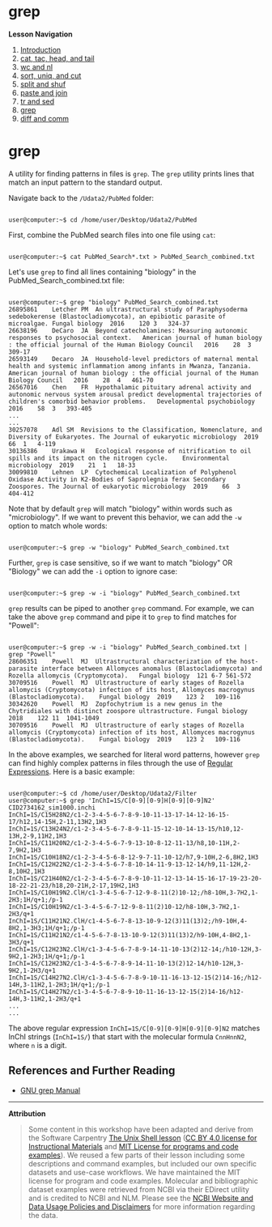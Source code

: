 # grep

**Lesson Navigation**

  1. [Introduction](https://github.com/vfscalfani/UALIB_Workshops/blob/master/02_Unix2_fall_2021/01_Unix2_Introduction.md)
  2. [cat, tac, head, and tail](https://github.com/vfscalfani/UALIB_Workshops/blob/master/02_Unix2_fall_2021/02_Unix2_cat_tac_head_tail.md)
  3. [wc and nl](https://github.com/vfscalfani/UALIB_Workshops/blob/master/02_Unix2_fall_2021/03_Unix2_wc_and_nl.md)
  4. [sort, uniq, and cut](https://github.com/vfscalfani/UALIB_Workshops/blob/master/02_Unix2_fall_2021/04_Unix2_sort_uniq_cut.md)
  5. [split and shuf](https://github.com/vfscalfani/UALIB_Workshops/blob/master/02_Unix2_fall_2021/05_Unix2_split_and_shuf.md)
  6. [paste and join](https://github.com/vfscalfani/UALIB_Workshops/blob/master/02_Unix2_fall_2021/06_Unix2_paste_and_join.md)
  7. [tr and sed](https://github.com/vfscalfani/UALIB_Workshops/blob/master/02_Unix2_fall_2021/07_Unix2_tr_and_sed.md)
  8. [grep](https://github.com/vfscalfani/UALIB_Workshops/blob/master/02_Unix2_fall_2021/08_Unix2_grep.md)
  9. [diff and comm](https://github.com/vfscalfani/UALIB_Workshops/blob/master/02_Unix2_fall_2021/09_Unix2_diff_and_comm.md)

# grep

A utility for finding patterns in files is `grep`. The `grep` utility prints lines that match an input pattern to the standard output. 

Navigate back to the `/Udata2/PubMed` folder:

```console

user@computer:~$ cd /home/user/Desktop/Udata2/PubMed

```

First, combine the PubMed search files into one file using `cat`:

```console

user@computer:~$ cat PubMed_Search*.txt > PubMed_Search_combined.txt

```

Let's use `grep` to find all lines containing "biology" in the PubMed_Search_combined.txt file:

```console

user@computer:~$ grep "biology" PubMed_Search_combined.txt
26895861	Letcher	PM	An ultrastructural study of Paraphysoderma sedebokerense (Blastocladiomycota), an epibiotic parasite of microalgae.	Fungal biology	2016	120	3	324-37
26638196	DeCaro	JA	Beyond catecholamines: Measuring autonomic responses to psychosocial context.	American journal of human biology : the official journal of the Human Biology Council	2016	28	3	309-17
26593149	Decaro	JA	Household-level predictors of maternal mental health and systemic inflammation among infants in Mwanza, Tanzania.	American journal of human biology : the official journal of the Human Biology Council	2016	28	4	461-70
26567016	Chen	FR	Hypothalamic pituitary adrenal activity and autonomic nervous system arousal predict developmental trajectories of children's comorbid behavior problems.	Developmental psychobiology	2016	58	3	393-405
...
...
30257078	Adl	SM	Revisions to the Classification, Nomenclature, and Diversity of Eukaryotes.	The Journal of eukaryotic microbiology	2019	66	1	4-119
30136386	Urakawa	H	Ecological response of nitrification to oil spills and its impact on the nitrogen cycle.	Environmental microbiology	2019	21	1	18-33
30099810	Lehnen	LP	Cytochemical Localization of Polyphenol Oxidase Activity in K2-Bodies of Saprolegnia ferax Secondary Zoospores.	The Journal of eukaryotic microbiology	2019	66	3	404-412

```

Note that by default `grep` will match "biology" within words such as "microbiology". If we want to prevent this behavior, we can add the `-w` option to match whole words:

```console

user@computer:~$ grep -w "biology" PubMed_Search_combined.txt

```
Further, `grep` is case sensitive, so if we want to match "biology" OR "Biology" we can add the `-i` option to ignore case:

```console

user@computer:~$ grep -w -i "biology" PubMed_Search_combined.txt

```

`grep` results can be piped to another `grep` command. For example, we can take the above `grep` command and pipe it to `grep` to find matches for "Powell":

```console

user@computer:~$ grep -w -i "biology" PubMed_Search_combined.txt | grep "Powell"
28606351	Powell	MJ	Ultrastructural characterization of the host-parasite interface between Allomyces anomalus (Blastocladiomycota) and Rozella allomycis (Cryptomycota).	Fungal biology	121	6-7	561-572
30709516	Powell	MJ	Ultrastructure of early stages of Rozella allomycis (Cryptomycota) infection of its host, Allomyces macrogynus (Blastocladiomycota).	Fungal biology	2019	123	2	109-116
30342620	Powell	MJ	Zopfochytrium is a new genus in the Chytridiales with distinct zoospore ultrastructure.	Fungal biology	2018	122	11	1041-1049
30709516	Powell	MJ	Ultrastructure of early stages of Rozella allomycis (Cryptomycota) infection of its host, Allomyces macrogynus (Blastocladiomycota).	Fungal biology	2019	123	2	109-116
```

In the above examples, we searched for literal word patterns, however `grep` can find highly complex patterns in files through the use of [Regular Expressions](https://en.wikipedia.org/wiki/Regular_expression). Here is a basic example:

```console

user@computer:~$ cd /home/user/Desktop/Udata2/Filter
user@computer:~$ grep 'InChI=1S/C[0-9][0-9]H[0-9][0-9]N2' CID2734162_sim1000.inchi
InChI=1S/C15H28N2/c1-2-3-4-5-6-7-8-9-10-11-13-17-14-12-16-15-17/h12,14-15H,2-11,13H2,1H3
InChI=1S/C13H24N2/c1-2-3-4-5-6-7-8-9-11-15-12-10-14-13-15/h10,12-13H,2-9,11H2,1H3
InChI=1S/C11H20N2/c1-2-3-4-5-6-7-9-13-10-8-12-11-13/h8,10-11H,2-7,9H2,1H3
InChI=1S/C10H18N2/c1-2-3-4-5-6-8-12-9-7-11-10-12/h7,9-10H,2-6,8H2,1H3
InChI=1S/C12H22N2/c1-2-3-4-5-6-7-8-10-14-11-9-13-12-14/h9,11-12H,2-8,10H2,1H3
InChI=1S/C21H40N2/c1-2-3-4-5-6-7-8-9-10-11-12-13-14-15-16-17-19-23-20-18-22-21-23/h18,20-21H,2-17,19H2,1H3
InChI=1S/C10H19N2.ClH/c1-3-4-5-6-7-12-9-8-11(2)10-12;/h8-10H,3-7H2,1-2H3;1H/q+1;/p-1
InChI=1S/C10H19N2/c1-3-4-5-6-7-12-9-8-11(2)10-12/h8-10H,3-7H2,1-2H3/q+1
InChI=1S/C11H21N2.ClH/c1-4-5-6-7-8-13-10-9-12(3)11(13)2;/h9-10H,4-8H2,1-3H3;1H/q+1;/p-1
InChI=1S/C11H21N2/c1-4-5-6-7-8-13-10-9-12(3)11(13)2/h9-10H,4-8H2,1-3H3/q+1
InChI=1S/C12H23N2.ClH/c1-3-4-5-6-7-8-9-14-11-10-13(2)12-14;/h10-12H,3-9H2,1-2H3;1H/q+1;/p-1
InChI=1S/C12H23N2/c1-3-4-5-6-7-8-9-14-11-10-13(2)12-14/h10-12H,3-9H2,1-2H3/q+1
InChI=1S/C14H27N2.ClH/c1-3-4-5-6-7-8-9-10-11-16-13-12-15(2)14-16;/h12-14H,3-11H2,1-2H3;1H/q+1;/p-1
InChI=1S/C14H27N2/c1-3-4-5-6-7-8-9-10-11-16-13-12-15(2)14-16/h12-14H,3-11H2,1-2H3/q+1
...
...
```
The above regular expression `InChI=1S/C[0-9][0-9]H[0-9][0-9]N2` matches InChI strings (`InChI=1S/`) that start with the molecular formula `CnnHnnN2`, where `n` is a digit.

## References and Further Reading

* [GNU grep Manual](https://www.gnu.org/software/grep/manual/grep.html#Regular-Expressions)

---

**Attribution**

> Some content in this workshop have been adapted and derive from the Software Carpentry [The Unix Shell lesson](https://software-carpentry.org/lessons/) ([CC BY 4.0 license for Instructional Materials](http://swcarpentry.github.io/shell-novice/LICENSE.html) and [MIT License for programs and code examples](http://swcarpentry.github.io/shell-novice/LICENSE.html)). We reused a few parts of their lesson including some descriptions and command examples, but included our own specific datasets and use-case workflows. We have maintained the MIT license for program and code examples. Molecular and bibliographic dataset examples were retrieved from NCBI via their EDirect utility and is credited to NCBI and NLM. Please see the [NCBI Website and Data Usage Policies and Disclaimers](https://www.ncbi.nlm.nih.gov/home/about/policies/) for more information regarding the data.
